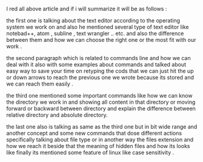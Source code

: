 I red all above article and if i will summarize it will be as follows :

the first one is talking about the text editor according to the operating system we work on and also he mentioned several type of text editor like notebad++, atom , subline , text wrangler .. etc.
and also the difference between them and how we can choose the right one or the most fit with our work .

the second paragraph which is related to commands line and how we can deal with it also with some examples about commands 
and talked about easy way to save your time on retyping the cods that we can just hit the up or down arrows to reach the previous one we wrote because its stored and we can reach them easily . 

the third one mentioned some important commands like how we can know the directory we work in and showing all content in that directory or moving forward or backward between directory and explain the difference between relative directory and absolute directory.

the last one also is talking as same as the third one but in bit wide range and another concept and some new commands that dose different actions specifically talking about file type or in another way    the files extension and how we reach it beside that the meaning of hidden files and how its looks like finally its mentioned some feature of linux like case sensitivity .  